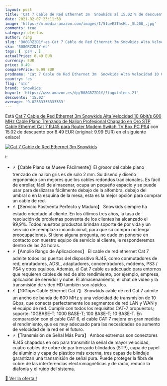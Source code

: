 ```yaml
---
layout: post
title: 'Cat 7 Cable de Red Ethernet 3m  Snowkids al 15.02 % de descuento'
date: 2021-02-07 23:11:58
image: 'https://m.media-amazon.com/images/I/51ueE3ThsHL._SL200_.jpg'
comments: true
category: ofertas
author: ring
slug: 'B08GRZ2D1Y-es Cat 7 Cable de Red Ethernet 3m Snowkids Alta Velocidad 10...'
sku: 'B08GRZ2D1Y-es'
tags: [ 'ps4', ]
actualPrice: 8.49 EUR
currency: EUR
price: 8.49
comparePrice: 9.99 EUR
prodname: 'Cat 7 Cable de Red Ethernet 3m  Snowkids Alta Velocidad 10 Gbit/s 600 MHz Cable Plano Trenzado de Nailon Profesional Chapado en Oro STP Cable Ethernet Cat 7 RJ45 para Router Modem Switch TV Box PC PS4'
country: 'es'
flag: '🇪🇸'
brand: 'Snowkids'
buyurl: 'https://www.amazon.es/dp/B08GRZ2D1Y/?tag=tolees-21'
descuento: '15.02'
average: '9.82333333333333'
---
```


Está [Cat 7 Cable de Red Ethernet 3m  Snowkids Alta Velocidad 10 Gbit/s 600 MHz Cable Plano Trenzado de Nailon Profesional Chapado en Oro STP Cable Ethernet Cat 7 RJ45 para Router Modem Switch TV Box PC PS4](https://www.amazon.es/dp/B08GRZ2D1Y/?tag=tolees-21) con 15.02 de descuento por 8.49 EUR (original: 9.99 EUR) en el siguiente enlace!

[![Cat 7 Cable de Red Ethernet 3m  Snowkids](https://m.media-amazon.com/images/I/51ueE3ThsHL._SL200_.jpg)](https://www.amazon.es/dp/B08GRZ2D1Y/?tag=tolees-21)

ℹ️:

- ⚡【Cable Plano se Mueve Fácilmente】El grosor del cable plano trenzado de nailon gris es de solo 2 mm. Su diseño y diseño ergonómico son mejores que los cables redondos tradicionales. Es fácil de enrollar, fácil de almacenar, ocupa un pequeño espacio y se puede usar para deslizarse fácilmente debajo de la alfombra, debajo del umbral o en la esquina de la mesa, esta es la mejor opción para comprar un cable de red.
- ⚡【Servicio Postventa Perfecto y Maduro】 Snowkids siempre ha estado orientado al cliente. En los últimos tres años, la tasa de resolución de problemas posventa de los clientes ha alcanzado el 99,9%. Todos nuestros productos brindan soporte de por vida y un servicio de reemplazo incondicional, para que su compra no tenga preocupaciones. Si tiene alguna pregunta, no dude en ponerse en contacto con nuestro equipo de servicio al cliente, le responderemos dentro de las 24 horas.
- ⚡【Amplio Rango de Aplicaciones】 El cable de red ethernet Cat 7 admite todos los puertos del dispositivo RJ45, como conmutadores de red, enrutadores, ADSL, adaptadores, concentradores, módems, PS3 / PS4 y otros equipos. Además, el Cat 7 cable es adecuado para entornos que requieren cables de red de alto rendimiento, por ejemplo, empresa, aplicación de servidor y nube. El almacenamiento, el chat de video y la transmisión de video HD también son rápidos.
- ⚡【10Gbps Cable Ethernet Cat 7】 Snowkids cable de red Cat 7 admite un ancho de banda de 600 MHz y una velocidad de transmisión de 10 Gbps, que conecta perfectamente los segmentos de red LAN y WAN y el equipo de red. Cumplir con todos los requisitos CAT-7 propuestos; soporte: 10GBASE-T; 1000 BASE-T; 100 BASE-T; 10 BASE-T. En comparación con el cable CAT 6, el cable CAT 7 mejora en gran medida el rendimiento, que es muy adecuado para las necesidades de aumento de velocidad de la red en el futuro.
- ⚡【Transmisión de Señal Más Pura】 Ambos extremos son conectores RJ45 chapados en oro para transmitir la señal de mayor velocidad, cuatro cables de cobre de par trenzado blindados (STP), capa de papel de aluminio y capa de plástico más externa, tres capas de blindaje garantizan una transmisión de señal pura. Puede proteger la fibra de cobre de las interferencias electromagnéticas y de radio, reducir la diafonía y el ruido del sistema.

[🛒 Ver la oferta!!](https://www.amazon.es/dp/B08GRZ2D1Y/?tag=tolees-21)

